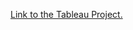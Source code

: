 [Link to the Tableau Project.](https://public.tableau.com/app/profile/mithilesh.bhutada/viz/HRAnalyticsDashboard_17154765948330/HRANALYTICSDASHBOARD?publish=yes)
